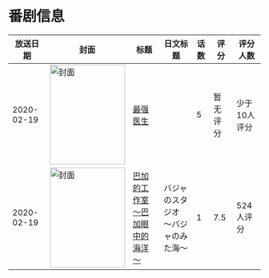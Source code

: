 # 番剧信息

|放送日期|封面|标题|日文标题|话数|评分|评分人数|
|---|---|---|---|---|---|---|
|2020-02-19|<img src="https://lain.bgm.tv/pic/cover/c/b5/1f/317329_P29G7.jpg" alt="封面" style="width:150px;height:200px;object-fit:cover;">|[最强医生](https://bangumi.tv/subject/317329)||5|暂无评分|少于10人评分|
|2020-02-19|<img src="https://lain.bgm.tv/pic/cover/c/a7/a0/286132_Z9sgd.jpg" alt="封面" style="width:150px;height:200px;object-fit:cover;">|[巴加的工作室 ～巴加眼中的海洋～](https://bangumi.tv/subject/286132)|バジャのスタジオ ～バジャのみた海～|1|7.5|524人评分|
